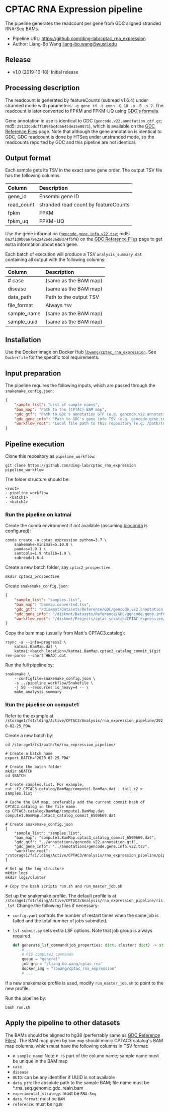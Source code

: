 # CPTAC RNA Expression pipeline
The pipeline generates the readcount per gene from GDC aligned stranded RNA-Seq BAMs.

- Pipeline URL: <https://github.com/ding-lab/cptac_rna_expression>
- Author: Liang-Bo Wang <liang-bo.wang@wustl.edu>


## Release
- v1.0 (2019-10-18): Initial release


## Processing description
The readcount is generated by featureCounts (subread v1.6.4) under stranded mode with parameters: `-g gene_id -t exon -Q 10 -p -B -s 2`. The readcount is later converted to FPKM and FPKM-UQ using [GDC's formula].

Gene annotation in use is identical to GDC (`gencode.v22.annotation.gtf.gz`; md5: `291330bdcff1094bc4d5645de35e0871`), which is available on the [GDC Reference Files] page. Note that although the gene annotation is identical to GDC, GDC readcount is done by HTSeq under unstranded mode, so the readcounts reported by GDC and this pipeline are not identical.


## Output format
Each sample gets its TSV in the exact same gene order. The output TSV file has the following columns:

|   Column   |             Description              |
| :--------- | :----------------------------------- |
| gene_id    | Ensembl gene ID                      |
| read_count | stranded read count by featureCounts |
| fpkm       | FPKM                                 |
| fpkm_uq    | FPKM-UQ                              |

Use the gene information ([`gencode.gene.info.v22.tsv`][gene-info-tsv]; md5: `0a3f1d9b0a679e2a426de36d8d74fbf9`) on the [GDC Reference Files] page to get extra information about each gene.

Each batch of execution will produce a TSV `analysis_summary.dat` containing all output with the following columns:

|   Column    |      Description       |
| :---------- | :--------------------- |
| # case      | (same as the BAM map)  |
| disease     | (same as the BAM map)  |
| data_path   | Path to the output TSV |
| file_format | Always `TSV`           |
| sample_name | (same as the BAM map)  |
| sample_uuid | (same as the BAM map)  |

[GDC Reference Files]: https://gdc.cancer.gov/about-data/data-harmonization-and-generation/gdc-reference-files
[GDC's formula]: https://docs.gdc.cancer.gov/Data/Bioinformatics_Pipelines/Expression_mRNA_Pipeline/#upper-quartile-fpkm
[gene-info-tsv]: https://api.gdc.cancer.gov/data/b011ee3e-14d8-4a97-aed4-e0b10f6bbe82


## Installation
Use the Docker image on Docker Hub [`lbwang/cptac_rna_expression`][docker-image]. See `Dockerfile` for the specific tool requirements.

[docker-image]: https://hub.docker.com/r/lbwang/cptac_rna_expression


## Input preparation
The pipeline requires the following inputs, which are passed through the `snakemake_config.json`:

```json
{
    "sample_list": "List of sample names",
    "bam_map": "Path to the (CPTAC) BAM map",
    "gdc_gtf": "Path to GDC's annotation GTF (e.g. gencode.v22.annotation.gtf)",
    "gdc_gene_info": "Path to GDC's gene info TSV (e.g. gencode.gene.info.v22.tsv)",
    "workflow_root": "Local file path to this repository (e.g. /path/to/cptac_rna_expression)"
}
```


## Pipeline execution
Clone this repository as `pipeline_workflow`:

    git clone https://github.com/ding-lab/cptac_rna_expression pipeline_workflow

The folder structure should be:

    <root>
    - pipeline_workflow
    - <batch1>
    - <batch2>


### Run the pipeline on katmai

Create the conda environment if not available (assuming [bioconda] is configured):

    conda create -n cptac_expression python=3.7 \
        snakemake-minimal=5.10.0 \
        pandas=1.0.1 \
        samtools=1.9 htslib=1.9 \
        subread=1.6.4

[bioconda]: https://bioconda.github.io/index.html

Create a new batch folder, say `cptac2_prospective`:

    mkdir cptac2_prospective

Create `snakemake_config.json`:

```json
{
    "sample_list": "samples.list",
    "bam_map": "bammap.converted.tsv",
    "gdc_gtf": "/diskmnt/Datasets/Reference/GDC/gencode.v22.annotation.gtf",
    "gdc_gene_info": "/diskmnt/Datasets/Reference/GDC/gencode.gene.info.v22.tsv",
    "workflow_root": "/diskmnt/Projects/cptac_scratch/CPTAC_expression/pipeline_workflow"
}
```

Copy the bam map (usually from Matt's CPTAC3.catalog):

    rsync -a --info=progress2 \
        katmai.BamMap.dat \
        katmai:<batch_location>/katmai.BamMap.cptac3_catalog_commit_$(git rev-parse --short HEAD).dat

Run the full pipeline by:

    snakemake \
        --configfile=snakemake_config.json \
        -s ../pipeline_workflow/Snakefile \
        -j 50 --resources io_heavy=4 -- \
        make_analysis_summary


### Run the pipeline on compute1
Refer to the example at `/storage1/fs1/lding/Active/CPTAC3/Analysis/rna_expression_pipeline/2020-02-25_PDA`.

Create a new batch by:

    cd /storage1/fs1/path/to/rna_expression_pipeline/

    # Create a batch name
    export BATCH="2020-02-25_PDA"

    # Create the batch folder
    mkdir $BATCH
    cd $BATCH

    # Create samples.list. For example,
    cut -f2 CPTAC3.catalog/BamMap/compute1.BamMap.dat | tail +2 > samples.list

    # Cache the BAM map, preferably add the current commit hash of CPTAC3.catalog in the file name.
    cp CPTAC3.catalog/BamMap/compute1.BamMap.dat compute1.BamMap.cptac3_catalog_commit_6509b69.dat

    # Create snakemake_config.json
    {
        "sample_list": "samples.list",
        "bam_map": "compute1.BamMap.cptac3_catalog_commit_6509b69.dat",
        "gdc_gtf": "../annotations/gencode.v22.annotation.gtf",
        "gdc_gene_info": "../annotations/gencode.gene.info.v22.tsv",
        "workflow_root": "/storage1/fs1/lding/Active/CPTAC3/Analysis/rna_expression_pipeline/pipeline_workflow"
    }

    # Set up the log structure
    mkdir logs
    mkdir logs/cluster

    # Copy the bash scripts run.sh and run_master_job.sh


Set up the snakemake profile. The default profile is at `/storage1/fs1/lding/Active/CPTAC3/Analysis/rna_expression_pipeline/ris_lsf`. Change the following files if necessary:

- `config.yaml` controls the number of restart times when the same job is failed and the total number of jobs submitted.
- `lsf-submit.py` sets extra LSF options. Note that job group is always required.

    ```python
    def generate_lsf_command(job_properties: dict, cluster: dict) -> str:
        # ...
        # RIS compute1 commands
        queue = "general"
        job_grp = "/liang-bo.wang/cptac_rna"
        docker_img = "lbwang/cptac_rna_expression"
        # ...
    ```

If a new snakemake profile is used, modify `run_master_job.sh` to point to the new profile.

Run the pipeline by:

    bash run.sh


## Apply the pipeline to other datasets
The BAMs should be aligned to hg38 (perferrably same as [GDC Reference Files]). The BAM map given by `bam_map` should mimic CPTAC3 catalog's BAM map columns, which must have the following columns in TSV format:

- `# sample_name`: Note `# ` is part of the column name;
                   sample name must be unique in the BAM map
- `case`
- `disease`
- `UUID`: can be any identifier if UUID is not available
- `data_pth`: the absolute path to the sample BAM;
              file name must be *.rna_seq.genomic.gdc_realn.bam
- `experimental_strategy`: must be `RNA-Seq`
- `data_format`: must be `BAM`
- `reference`: must be `hg38`